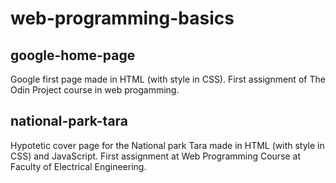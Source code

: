 # web-programming-basics  

## google-home-page


Google first page made in HTML (with style in CSS). First assignment of The Odin Project course in web progamming.

## national-park-tara


Hypotetic cover page for the National park Tara made in HTML (with style in CSS) and JavaScript. First assignment at Web Programming Course at Faculty of Electrical Engineering.
